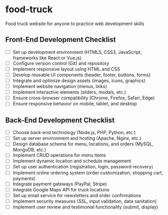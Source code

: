 # food-truck
Food truck website for anyone to practice web development skills


## Front-End Development Checklist
 -[ ] Set up development environment (HTML5, CSS3, JavaScript, frameworks like React or Vue.js)
 -[ ] Configure version control (Git) and repository
 -[ ] Implement responsive layout using HTML and CSS
 -[ ] Develop reusable UI components (header, footer, buttons, forms)
 -[ ] Integrate and optimize design assets (images, icons, graphics)
 -[ ] Implement website navigation (menus, links)
 -[ ] Implement interactive elements (sliders, modals, etc.)
 -[ ] Ensure cross-browser compatibility (Chrome, Firefox, Safari, Edge)
 -[ ] Ensure responsive behavior on mobile, tablet, and desktop

 ## Back-End Development Checklist
 -[ ] Choose back-end technology (Node.js, PHP, Python, etc.)
 -[ ] Set up server environment and hosting (Apache, Nginx, etc.)
 -[ ] Design database schema for menu, locations, and orders (MySQL, MongoDB, etc.)
 -[ ] Implement CRUD operations for menu items
 -[ ] Implement dynamic location and schedule management
 -[ ] Set up user authentication (registration, login, password recovery)
 -[ ] Implement online ordering system (order customization, shopping cart, payments)
 -[ ] Integrate payment gateways (PayPal, Stripe)
 -[ ] Integrate Google Maps API for truck locations
 -[ ] Set up email service for newsletters and order confirmations
 -[ ] Implement security measures (SSL, input validation, data sanitation)
 -[ ] Implement user review and testimonial functionality (submit, display)

